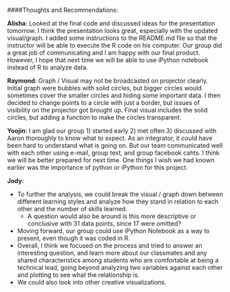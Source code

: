 ####Thoughts and Recommendations: 

__Alisha__:
Looked at the final code and discussed ideas for the presentation tomorrow. I think the presentation looks great, especially with the updated visual/graph. I added some instructions to the README.md file so that the instructor will be able to execute the R code on his computer. Our group did a great job of communicating and I am happy with our final product. However, I hope that next time we will be able to use iPython notebook instead of R to analyze data. 

__Raymond__:
Graph / Visual may not be broadcasted on projector clearly. Initial graph were bubbles with solid circles, but bigger circles would sometimes cover the smaller circles and hiding some important data. I then decided to change points to a circle with just a border, but issues of visibility on the projector got brought up. Final visual includes the solid circles, but adding a function to make the circles transparent.

__Yoojin__:
I am glad our group 1) started early 2) met often 3) discussed with Aaron thoroughly to know what to expect. As an integrator, it could have been hard to understand what is going on. But our team communicated well with each other using e-mail, group text, and group facebook cahts. I think we will be better prepared for next time. One things I wish we had known earlier was the importance of python or iPython for this project.

__Jody__:
+ To further the analysis, we could break the visual / graph down between different learning styles and analyze how they stand in relation to each other and the number of skills learned. 
  + A question would also be around is this more descriptive or conclusive with 31 data points, since 17 were omitted?
+ Moving forward, our group could use iPython Notebook as a way to present, even though it was coded in R. 
+ Overall, I think we focused on the process and tried to answer an interesting question, and learn more about our classmates and any shared characteristics among students who are comfortable at being a technical lead, going beyond analyzing two variables against each other and plotting to see what the relationship is.
+ We could also look into other creative visualizations.
